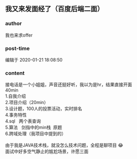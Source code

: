## 我又来发面经了（百度后端二面）
### author 
我也来求offer
### post-time 

编辑于  2020-01-21 18:08:50
### content 
<div class="post-topic-des nc-post-content">
 <div>
  接电话是一个小姐姐，声音还挺好听，我以为是hr，结果直接开面
 </div>
 <div>
  40min
 </div>
 <div>
  1.自我介绍
 </div>
 <div>
  2.项目介绍（20min）
 </div>
 <div>
  3.设计题，100人的投票活动，实时排名
 </div>
 <div>
  4.事务特性
 </div>
 <div>
  4.sql   两个表查询
 </div>
 <div>
  5.算法   剑指中的min栈  原题
 </div>
 <div>
  6.跨域处理（我项目中提到的）
 </div>
 <div>
  <br/>
 </div>
 <div>
  由于我是JAVA技术栈，就没怎么技术问题，全程是聊项目
  <span>
   😂
  </span>
 </div>
 <div>
  面试中好多空气静止的尴尬场景，许愿三面
 </div>
</div>
